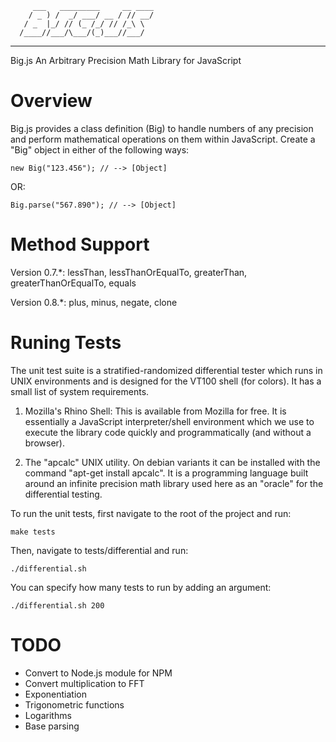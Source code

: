          ___   _________     __ ____
        / _ ) /  _/ ___/ __ / // __/
       / _  |_/ // (_ /_/ // /_\ \  
      /____//___/\___/(_)___//___/  
                              
***

Big.js
An Arbitrary Precision Math Library for JavaScript

# Overview

Big.js provides a class definition (Big) to handle numbers of any precision and
perform mathematical operations on them within JavaScript. Create a "Big" 
object in either of the following ways:

    new Big("123.456"); // --> [Object]

OR:

    Big.parse("567.890"); // --> [Object]

# Method Support

Version 0.7.*:
    lessThan, lessThanOrEqualTo, greaterThan, greaterThanOrEqualTo, equals

Version 0.8.*:
    plus, minus, negate, clone

# Runing Tests

The unit test suite is a stratified-randomized differential tester which runs
in UNIX environments and is designed for the VT100 shell (for colors). It has
a small list of system requirements.

1.  Mozilla's Rhino Shell: This is available from Mozilla for free. It is
    essentially a JavaScript interpreter/shell environment which we use to 
    execute the library code quickly and programmatically (and without a 
    browser).

2.  The "apcalc" UNIX utility. On debian variants it can be installed with the 
    command "apt-get install apcalc". It is a programming language built around 
    an infinite precision math library used here as an "oracle" for the 
    differential testing.

To run the unit tests, first navigate to the root of the project and run:

    make tests
    
Then, navigate to tests/differential and run:

    ./differential.sh

You can specify how many tests to run by adding an argument:
    
    ./differential.sh 200

# TODO

* Convert to Node.js module for NPM
* Convert multiplication to FFT
* Exponentiation
* Trigonometric functions
* Logarithms
* Base parsing
